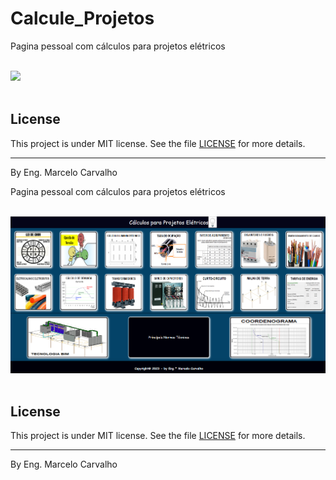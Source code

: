# Calcule_Projetos

Pagina pessoal com cálculos para projetos elétricos


<br>
<img src="./.github/preview.png">
<br>
<br>

## License

This project is under MIT license. See the file [LICENSE](.github/LICENSE.md) for more details.

---

By Eng. Marcelo Carvalho 
 
Pagina pessoal com cálculos para projetos elétricos


<br>
<img src="imagens/TELA.png">
<br>
<br>

## License

This project is under MIT license. See the file [LICENSE](.github/LICENSE.md) for more details.

---

By Eng. Marcelo Carvalho 